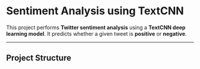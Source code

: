 
# Sentiment Analysis using TextCNN

This project performs **Twitter sentiment analysis** using a **TextCNN deep learning model**. It predicts whether a given tweet is **positive** or **negative**.

---

##  Project Structure

